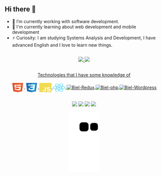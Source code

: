 ## Hi there 👋

- 🔭 I’m currently working with software development.
- 🌱 I'm currently learning about web development and mobile development
- ⚡ Curiosity: I am studying Systems Analysis and Development, I have advanced English and I love to learn new things.

##

<div align="center">
  <a href="https://github.com/bielborgesc">
  <img height="172em" src="https://github-readme-stats.vercel.app/api?username=bielborgesc&show_icons=true&theme=graywhite&include_all_commits=true&count_private=true"/>
  <img height="172em" src="https://github-readme-stats.vercel.app/api/top-langs/?username=bielborgesc&layout=compact&langs_count=7&theme=graywhite"/>
</div>

 ##
  <div align="center"> Technologies that I have some knowledge of </div>
  
  <div style="display: inline_block" align="center"><br>
  <img align="center" alt="Biel-HTML" height="30" width="40" src="https://raw.githubusercontent.com/devicons/devicon/master/icons/html5/html5-original.svg">
  <img align="center" alt="Biel-CSS" height="30" width="40" src="https://raw.githubusercontent.com/devicons/devicon/master/icons/css3/css3-original.svg">
  <img align="center" alt="Biel-Js" height="30" width="40" src="https://raw.githubusercontent.com/devicons/devicon/master/icons/javascript/javascript-plain.svg">
  <img align="center" alt="Biel-React" height="30" width="40" src="https://raw.githubusercontent.com/devicons/devicon/master/icons/react/react-original.svg">
  <img align="center" alt="Biel-Redux" height="30" width="40" src="https://cdn.jsdelivr.net/gh/devicons/devicon/icons/redux/redux-original.svg" />
  <img align="center" alt="Biel-php" height="30" width="40" src="https://cdn.jsdelivr.net/gh/devicons/devicon/icons/php/php-plain.svg" />
  <img align="center" alt="Biel-Wordpress" height="30" width="40" src="https://cdn.jsdelivr.net/gh/devicons/devicon/icons/wordpress/wordpress-original.svg" />


</div>
  
  ##
  
  <div align="center"> 
  <a href="https://www.instagram.com/biel_borgesc" target="_blank"><img src="https://img.shields.io/badge/-Instagram-%23E4405F?style=for-the-badge&logo=instagram&logoColor=white" target="_blank"></a>
 <a href="https://discord.gg/tvmTgA4D" target="_blank"><img src="https://img.shields.io/badge/Discord-7289DA?style=for-the-badge&logo=discord&logoColor=white" target="_blank"></a> 
  <a href = "mailto:gabrielborges565@gmail.com"><img src="https://img.shields.io/badge/-Gmail-%23333?style=for-the-badge&logo=gmail&logoColor=white" target="_blank"></a>
  <a href="https://www.linkedin.com/in/gabriel-carvalho-714791196" target="_blank"><img src="https://img.shields.io/badge/-LinkedIn-%230077B5?style=for-the-badge&logo=linkedin&logoColor=white" target="_blank"></a> 
 
  ![Snake animation](https://github.com/bielborgesc/bielborgesc/blob/output/github-contribution-grid-snake.svg)
 
</div>

